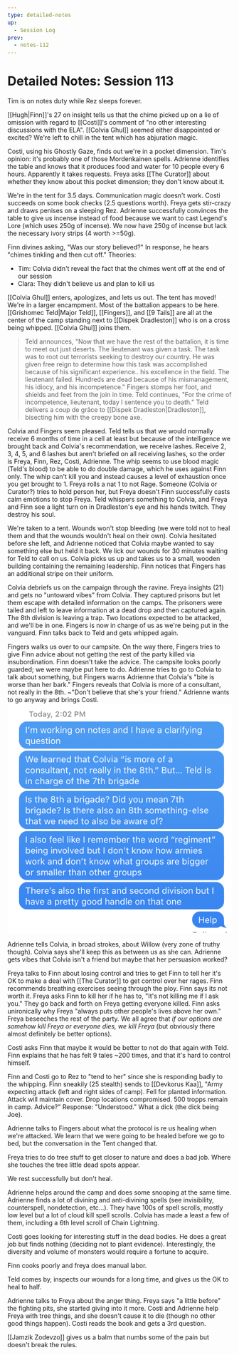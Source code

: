 ```yaml
---
type: detailed-notes
up:
  - Session Log
prev:
  - notes-112
---
```

# Detailed Notes: Session 113

Tim is on notes duty while Rez sleeps forever.

[[Hugh|Finn]]'s 27 on insight tells us that the chime picked up on a lie of omission with regard to [[Costi]]'s comment of "no other interesting discussions with the ELA". [[Colvia Ghul]] seemed either disappointed or excited? We're left to chill in the tent which has abjuration magic.

Costi, using his Ghostly Gaze, finds out we're in a pocket dimension. Tim's opinion: it's probably one of those Mordenkainen spells. Adrienne identifies the table and knows that it produces food and water for 10 people every 6 hours. Apparently it takes requests. Freya asks [[The Curator]] about whether they know about this pocket dimension; they don't know about it.

We're in the tent for 3.5 days. Communication magic doesn't work. Costi succeeds on some book checks (2.5 questions worth). Freya gets stir-crazy and draws penises on a sleeping Rez. Adrienne successfully convinces the table to give us incense instead of food because we want to cast Legend's Lore (which uses 250g of incense). We now have 250g of incense but lack the necessary ivory strips (4 worth >=50g).

Finn divines asking, "Was our story believed?" In response, he hears "chimes tinkling and then cut off." Theories:
- Tim: Colvia didn't reveal the fact that the chimes went off at the end of our session
- Clara: They didn't believe us and plan to kill us

[[Colvia Ghul]] enters, apologizes, and lets us out. The tent has moved! We're in a larger encampment. Most of the battalion appears to be here. [[Grishomec Teld|Major Teld]], [[Fingers]], and [[9 Tails]] are all at the center of the camp standing next to [[Dispek Dradleston]] who is on a cross being whipped. [[Colvia Ghul]] joins them.

> Teld announces, "Now that we have the rest of the battalion, it is time to meet out just deserts. The lieutenant was given a task. The task was to root out terrorists seeking to destroy our country. He was given free reign to determine how this task was accomplished because of his significant experience.. his excellence in the field. The lieutenant failed. Hundreds are dead because of his mismanagement, his idiocy, and his incompetence." Fingers stomps her foot, and shields and feet from the join in time. Teld continues, "For the crime of incompetence, lieutenant, today I sentence you to death." Teld delivers a coup de grâce to [[Dispek Dradleston|Dradleston]], bisecting him with the creepy bone axe.

Colvia and Fingers seem pleased. Teld tells us that we would normally receive 6 months of time in a cell at least but because of the intelligence we brought back and Colvia's recommendation, we receive lashes. Receive 2, 3, 4, 5, and 6 lashes but aren't briefed on all receiving lashes, so the order is Freya, Finn, Rez, Costi, Adrienne. The whip seems to use blood magic (Teld's blood) to be able to do double damage, which he uses against Finn only. The whip can't kill you and instead causes a level of exhaustion once you get brought to 1. Freya rolls a nat 1 to not Rage. Someone (Colvia or Curator?) tries to hold person her, but Freya doesn't Finn successfully casts calm emotions to stop Freya. Teld whispers something to Colvia, and Freya and Finn see a light turn on in Dradleston's eye and his hands twitch. They destroy his soul.

We're taken to a tent. Wounds won't stop bleeding (we were told not to heal them and that the wounds wouldn't heal on their own). Colvia hesitated before she left, and Adrienne noticed that Colvia maybe wanted to say something else but held it back. We lick our wounds for 30 minutes waiting for Teld to call on us. Colvia picks us up and takes us to a small, wooden building containing the remaining leadership. Finn notices that Fingers has an additional stripe on their uniform.

Colvia debriefs us on the campaign through the ravine. Freya insights (21) and gets no "untoward vibes" from Colvia. They captured prisons but let them escape with detailed information on the camps. The prisoners were tailed and left to leave information at a dead drop and then captured again. The 8th division is leaving a trap. Two locations expected to be attacked, and we'll be in one. Fingers is now in charge of us as we're being put in the vanguard. Finn talks back to Teld and gets whipped again. 

Fingers walks us over to our campsite. On the way there, Fingers tries to give Finn advice about not getting the rest of the party killed via insubordination. Finn doesn't take the advice. The campsite looks poorly guarded; we were maybe put here to do. Adrienne tries to go to Colvia to talk about something, but Fingers warns Adrienne that Colvia's "bite is worse than her bark." Fingers reveals that Colvia is more of a consultant, not really in the 8th. ~"Don't believe that she's your friend." Adrienne wants to go anyway and brings Costi.
![](/assets/obsidian/Screen%20Shot%202024-07-13%20at%202.05.05%20PM.png)

Adrienne tells Colvia, in broad strokes, about Willow (very zone of truthy though). Colvia says she'll keep this as between us as she can. Adrienne gets vibes that Colvia isn't a friend but maybe that her persuasion worked?

Freya talks to Finn about losing control and tries to get Finn to tell her it's OK to make a deal with [[The Curator]] to get control over her rages. Finn recommends breathing exercises seeing through the ploy. Finn says its not worth it. Freya asks Finn to kill her if he has to, "It's not killing me if I ask you." They go back and forth on Freya getting everyone killed. Finn asks unironically why Freya "always puts other people's lives above her own." Freya beseeches the rest of the party. We all agree that *if our options are somehow kill Freya or everyone dies, we kill Freya* (but obviously there almost definitely be better options).

Costi asks Finn that maybe it would be better to not do that again with Teld. Finn explains that he has felt 9 tales ~200 times, and that it's hard to control himself.

Finn and Costi go to Rez to "tend to her" since she is responding badly to the whipping. Finn sneakily (25 stealth) sends to [[Devkorus Kaa]], "Army expecting attack (left and right sides of camp). Fell for planted information. Attack will maintain cover. Drop locations compromised. 500 tropps remain in camp. Advice?" Response: "Understood." What a dick (the dick being Joe).

Adrienne talks to Fingers about what the protocol is re us healing when we're attacked. We learn that we were going to be healed before we go to bed, but the conversation in the Tent changed that.

Freya tries to do tree stuff to get closer to nature and does a bad job. Where she touches the tree little dead spots appear.

We rest successfully but don't heal.

Adrienne helps around the camp and does some snooping at the same time. Adrienne finds a lot of divining and anti-divining spells (see invisibility, counterspell, nondetection, etc...). They have 100s of spell scrolls, mostly low level but a lot of cloud kill spell scrolls. Colvia has made a least a few of them, including a 6th level scroll of Chain Lightning.

Costi goes looking for interesting stuff in the dead bodies. He does a great job but finds nothing (deciding not to plant evidence). Interestingly, the diversity and volume of monsters would require a fortune to acquire.

Finn cooks poorly and freya does manual labor.

Teld comes by, inspects our wounds for a long time, and gives us the OK to heal to half.

Adrienne talks to Freya about the anger thing. Freya says "a little before" the fighting pits, she started giving into it more. Costi and Adrienne help Freya with tree things, and she doesn't cause it to die (though no other good things happen). Costi reads the book and gets a 3rd question.

[[Jamzik Zodevzo]] gives us a balm that numbs some of the pain but doesn't break the rules.







